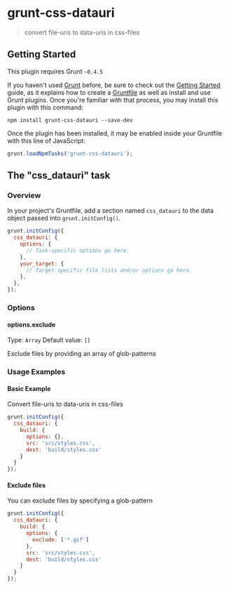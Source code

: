 # grunt-css-datauri

> convert file-uris to data-uris in css-files

## Getting Started
This plugin requires Grunt `~0.4.5`

If you haven't used [Grunt](http://gruntjs.com/) before, be sure to check out the [Getting Started](http://gruntjs.com/getting-started) guide, as it explains how to create a [Gruntfile](http://gruntjs.com/sample-gruntfile) as well as install and use Grunt plugins. Once you're familiar with that process, you may install this plugin with this command:

```shell
npm install grunt-css-datauri --save-dev
```

Once the plugin has been installed, it may be enabled inside your Gruntfile with this line of JavaScript:

```js
grunt.loadNpmTasks('grunt-css-datauri');
```

## The "css_datauri" task

### Overview
In your project's Gruntfile, add a section named `css_datauri` to the data object passed into `grunt.initConfig()`.

```js
grunt.initConfig({
  css_datauri: {
    options: {
      // Task-specific options go here.
    },
    your_target: {
      // Target-specific file lists and/or options go here.
    },
  },
});
```

### Options

#### options.exclude
Type: `Array`
Default value: `[]`

Exclude files by providing an array of glob-patterns

### Usage Examples

#### Basic Example
Convert file-uris to data-uris in css-files

```js
grunt.initConfig({
  css_datauri: {
    build: {
      options: {},
      src: 'src/styles.css',
      dest: 'build/styles.css'
    }
  }
});
```

#### Exclude files
You can exclude files by specifying a glob-pattern

```js
grunt.initConfig({
  css_datauri: {
    build: {
      options: {
        exclude: ['*.gif']
      },
      src: 'src/styles.css',
      dest: 'build/styles.css'
    }
  }
});
```

